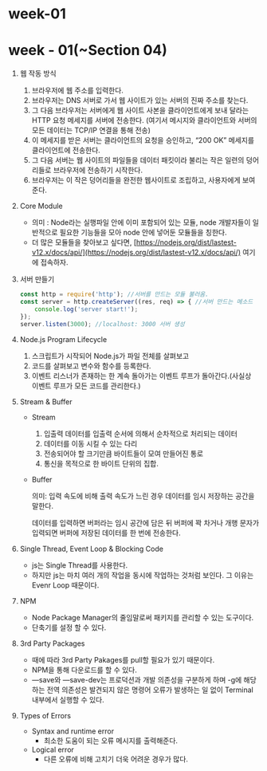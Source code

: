 # week-01

# week - 01(~Section 04)

1. 웹 작동 방식
    1. 브라우저에 웹 주소를 입력한다.
    2. 브라우저는 DNS 서버로 가서 웹 사이트가 있는 서버의 진짜 주소를 찾는다.
    3. 그 다음 브라우저는 서버에게 웹 사이트 사본을 클라이언트에게 보내 달라는 HTTP 요청 메세지를 서버에 전송한다. (여기서 메시지와 클라이언트와 서버의 모든 데이터는 TCP/IP 연결을 통해 전송)
    4. 이 메세지를 받은 서버는 클라이언트의 요청을 승인하고, “200 OK” 메세지를 클라이언트에 전송한다. 
    5. 그 다음 서버는 웹 사이트의 파일들을 데이터 패킷이라 불리는 작은 일련의 덩어리들로 브라우저에 전송하기 시작한다.
    6. 브라우저는 이 작은 덩어리들을 완전한 웹사이트로 조립하고, 사용자에게 보여준다. 
    
2. Core Module
    - 의미 : Node라는 실행파일 안에 이미 포함되어 있는 모듈, node 개발자들이 일반적으로 필요한 기능들을 모아 node 안에 넣어둔 모듈들을 칭한다.
    - 더 많은 모듈들을 찾아보고 싶다면, [https://nodejs.org/dist/lastest-v12.x/docs/api/](https://nodejs.org/dist/lastest-v12.x/docs/api/) 여기에 접속하자.

1. 서버 만들기
    
    ```jsx
    const http = require('http'); //서버를 만드는 모듈 불러옴.
    const server = http.createServer((res, req) => { //서버 만드는 메소드
        console.log('server start!');
    });
    server.listen(3000); //localhost: 3000 서버 생성
    ```
    
2. Node.js Program Lifecycle
    1. 스크립트가 시작되어 Node.js가 파일 전체를 살펴보고 
    2. 코드를 살펴보고 변수와 함수를 등록한다.
    3. 이벤트 리스너가 존재하는 한 계속 돌아가는 이벤트 루프가 돌아간다.(사실상 이벤트 루프가 모든 코드를 관리한다.)
    
3. Stream & Buffer
    - Stream
        1. 입출력 데이터를 입출력 순서에 의해서 순차적으로 처리되는 데이터
        2. 데이터를 이동 시킬 수 있는 다리
        3. 전송되어야 할 크기만큼 바이트들이 모여 만들어진 통로
        4. 통신을 목적으로 한 바이트 단위의 집합.
        
    - Buffer
        
        의미: 입력 속도에 비해 출력 속도가 느린 경우 데이터를 임시 저장하는 공간을 말한다.
        
        데이터를 입력하면 버퍼라는 임시 공간에 담은 뒤  버퍼에 꽉 차거나 개행 문자가 입력되면 버퍼에 저장된 데이터를 한 번에 전송한다. 
        
4. Single Thread, Event Loop & Blocking Code
    - js는 Single Thread를 사용한다.
    - 하지만 js는 마치 여러 개의 작업을 동시에 작업하는 것처럼 보인다. 그 이유는 Evenr Loop 때문이다.
    
5. NPM
    - Node Package Manager의 줄임말로써 패키지를 관리할 수 있는 도구이다.
    - 단축기를 설정 할 수 있다.
    
6. 3rd Party Packages
    - 때에 따라 3rd Party Pakages를 pull할 필요가 있기 때문이다.
    - NPM을 통해 다운로드를 할 수 있다.
    - —save와 —save-dev는 프로덕션과 개발 의존성을 구분하게 하며 -g에 해당하는 전역 의존성은 발견되지 않은 명령어 오류가 발생하는 일 없이 Terminal 내부에서 실행할 수 있다.
    
7. Types of Errors
    - Syntax and runtime error
        - 최소한 도움이 되는 오류 메시지를 출력해준다.
    - Logical error
        - 다른 오류에 비해 고치기 더욱 어려운 경우가 많다.